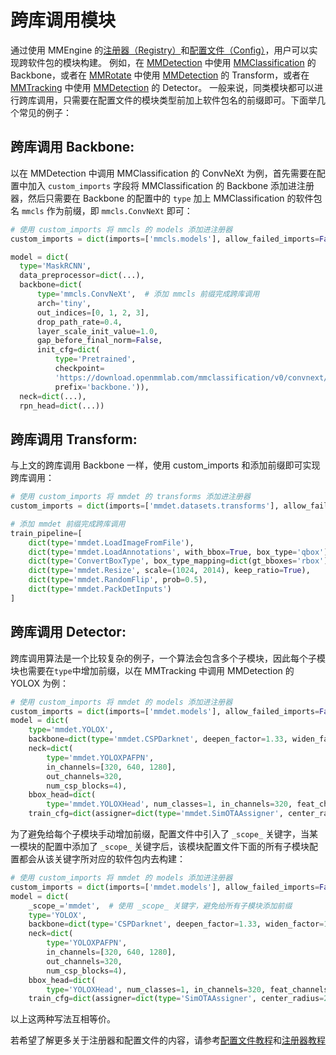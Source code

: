 # 跨库调用模块

通过使用 MMEngine 的[注册器（Registry）](registry.md)和[配置文件（Config）](config.md)，用户可以实现跨软件包的模块构建。
例如，在 [MMDetection](https://github.com/open-mmlab/mmdetection) 中使用 [MMClassification](https://github.com/open-mmlab/mmclassification) 的 Backbone，或者在 [MMRotate](https://github.com/open-mmlab/mmrotate) 中使用 [MMDetection](https://github.com/open-mmlab/mmdetection) 的 Transform，或者在 [MMTracking](https://github.com/open-mmlab/mmtracking) 中使用 [MMDetection](https://github.com/open-mmlab/mmdetection) 的 Detector。
一般来说，同类模块都可以进行跨库调用，只需要在配置文件的模块类型前加上软件包名的前缀即可。下面举几个常见的例子：

## 跨库调用 Backbone:

以在 MMDetection 中调用 MMClassification 的 ConvNeXt 为例，首先需要在配置中加入 `custom_imports` 字段将 MMClassification 的 Backbone 添加进注册器，然后只需要在 Backbone 的配置中的 `type` 加上 MMClassification 的软件包名 `mmcls` 作为前缀，即 `mmcls.ConvNeXt` 即可：

```python
# 使用 custom_imports 将 mmcls 的 models 添加进注册器
custom_imports = dict(imports=['mmcls.models'], allow_failed_imports=False)

model = dict(
  type='MaskRCNN',
  data_preprocessor=dict(...),
  backbone=dict(
      type='mmcls.ConvNeXt',  # 添加 mmcls 前缀完成跨库调用
      arch='tiny',
      out_indices=[0, 1, 2, 3],
      drop_path_rate=0.4,
      layer_scale_init_value=1.0,
      gap_before_final_norm=False,
      init_cfg=dict(
          type='Pretrained',
          checkpoint=
          'https://download.openmmlab.com/mmclassification/v0/convnext/downstream/convnext-tiny_3rdparty_32xb128-noema_in1k_20220301-795e9634.pth',
          prefix='backbone.')),
  neck=dict(...),
  rpn_head=dict(...))
```

## 跨库调用 Transform:

与上文的跨库调用 Backbone 一样，使用 custom_imports 和添加前缀即可实现跨库调用：

```python
# 使用 custom_imports 将 mmdet 的 transforms 添加进注册器
custom_imports = dict(imports=['mmdet.datasets.transforms'], allow_failed_imports=False)

# 添加 mmdet 前缀完成跨库调用
train_pipeline=[
    dict(type='mmdet.LoadImageFromFile'),
    dict(type='mmdet.LoadAnnotations', with_bbox=True, box_type='qbox'),
    dict(type='ConvertBoxType', box_type_mapping=dict(gt_bboxes='rbox')),
    dict(type='mmdet.Resize', scale=(1024, 2014), keep_ratio=True),
    dict(type='mmdet.RandomFlip', prob=0.5),
    dict(type='mmdet.PackDetInputs')
]
```

## 跨库调用 Detector:

跨库调用算法是一个比较复杂的例子，一个算法会包含多个子模块，因此每个子模块也需要在`type`中增加前缀，以在 MMTracking 中调用 MMDetection 的 YOLOX 为例：

```python
# 使用 custom_imports 将 mmdet 的 models 添加进注册器
custom_imports = dict(imports=['mmdet.models'], allow_failed_imports=False)
model = dict(
    type='mmdet.YOLOX',
    backbone=dict(type='mmdet.CSPDarknet', deepen_factor=1.33, widen_factor=1.25),
    neck=dict(
        type='mmdet.YOLOXPAFPN',
        in_channels=[320, 640, 1280],
        out_channels=320,
        num_csp_blocks=4),
    bbox_head=dict(
        type='mmdet.YOLOXHead', num_classes=1, in_channels=320, feat_channels=320),
    train_cfg=dict(assigner=dict(type='mmdet.SimOTAAssigner', center_radius=2.5)))
```

为了避免给每个子模块手动增加前缀，配置文件中引入了 `_scope_` 关键字，当某一模块的配置中添加了 `_scope_` 关键字后，该模块配置文件下面的所有子模块配置都会从该关键字所对应的软件包内去构建：

```python
# 使用 custom_imports 将 mmdet 的 models 添加进注册器
custom_imports = dict(imports=['mmdet.models'], allow_failed_imports=False)
model = dict(
    _scope_='mmdet',  # 使用 _scope_ 关键字，避免给所有子模块添加前缀
    type='YOLOX',
    backbone=dict(type='CSPDarknet', deepen_factor=1.33, widen_factor=1.25),
    neck=dict(
        type='YOLOXPAFPN',
        in_channels=[320, 640, 1280],
        out_channels=320,
        num_csp_blocks=4),
    bbox_head=dict(
        type='YOLOXHead', num_classes=1, in_channels=320, feat_channels=320),
    train_cfg=dict(assigner=dict(type='SimOTAAssigner', center_radius=2.5)))
```

以上这两种写法互相等价。

若希望了解更多关于注册器和配置文件的内容，请参考[配置文件教程](config.md)和[注册器教程](registry.md)
